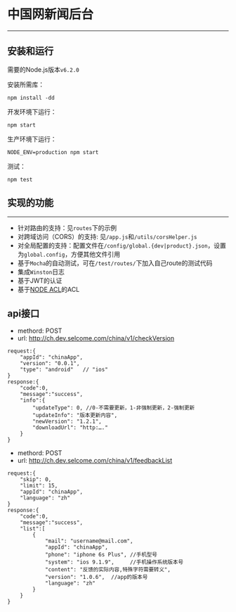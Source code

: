 # 中国网新闻后台
---

## 安装和运行

需要的Node.js版本`v6.2.0`

安装所需库：

```
npm install -dd
```

开发环境下运行：

```
npm start
```

生产环境下运行：

```
NODE_ENV=production npm start
```

测试：

```
npm test
```

## 实现的功能
---

* 针对路由的支持：见`routes`下的示例
* 对跨域访问（CORS）的支持: 见`/app.js`和`/utils/corsHelper.js`
* 对全局配置的支持：配置文件在`/config/global.{dev|product}.json`，设置为`global.config`，方便其他文件引用
* 基于`Mocha`的自动测试，可在`/test/routes/`下加入自己route的测试代码
* 集成`Winston`日志
* 基于JWT的认证
* 基于[NODE ACL](https://github.com/OptimalBits/node_acl)的ACL


## api接口

* methord: POST
* url: http://ch.dev.selcome.com/china/v1/checkVersion
```
request:{
    "appId": "chinaApp",
    "version": "0.0.1",
    "type": "android"   // "ios"
}
response:{
    "code":0, 
    "message":"success", 
    "info":{ 
        "updateType": 0, //0-不需要更新，1-非强制更新，2-强制更新
        "updateInfo": "版本更新内容",
        "newVersion": "1.2.1",
        "downloadUrl": "http:…."
    }
}
```


* methord: POST
* url: http://ch.dev.selcome.com/china/v1/feedbackList
```
request:{
    "skip": 0,
    "limit": 15,
    "appId": "chinaApp",
    "language": "zh"
}
response:{
    "code":0, 
    "message":"success", 
    "list":[ 
        {
            "mail": "username@mail.com",
            "appId": "chinaApp",
            "phone": "iphone 6s Plus", //手机型号
            "system": "ios 9.1.9",     //手机操作系统版本号
            "content": "反馈的实际内容,特殊字符需要转义",
            "version": "1.0.6",  //app的版本号
            "language": "zh"
        }
    }
}
```